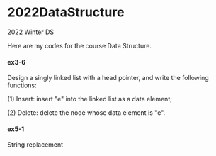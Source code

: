 # 2022DataStructure
2022 Winter DS

Here are my codes for the course Data Structure.



#### ex3-6

Design a singly linked list with a head pointer, and write the following functions:

(1) Insert: insert "e" into the linked list as a data element;

(2) Delete: delete the node whose data element is "e".



#### ex5-1

String replacement
